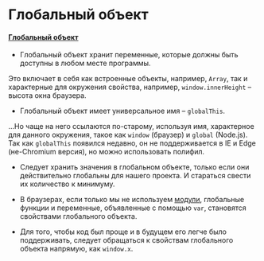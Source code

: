 # Глобальный объект

#### [Глобальный объект](https://learn.javascript.ru/global-object)

- Глобальный объект хранит переменные, которые должны быть доступны в любом месте программы.

Это включает в себя как встроенные объекты, например, `Array`, так и характерные для окружения свойства,
например, `window.innerHeight` – высота окна браузера.

- Глобальный объект имеет универсальное имя – `globalThis`.

…Но чаще на него ссылаются по-старому, используя имя, характерное для данного окружения, такое как `window` (браузер)
и `global` (Node.js). Так как `globalThis` появился недавно, он не поддерживается в IE и Edge (не-Chromium версия), но
можно использовать полифил.

- Следует хранить значения в глобальном объекте, только если они действительно глобальны для нашего проекта. И стараться
  свести их количество к минимуму.

- В браузерах, если только мы не используем [модули](https://learn.javascript.ru/modules), глобальные функции и
  переменные, объявленные с помощью `var`, становятся свойствами глобального объекта.

- Для того, чтобы код был проще и в будущем его легче было поддерживать, следует обращаться к свойствам глобального
  объекта напрямую, как `window.x`.
